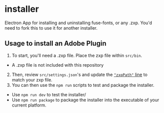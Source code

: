 # installer

Electron App for installing and uninstalling fuse-fonts, or any .zxp.
You'd need to fork this to use it for another installer.

## Usage to install an Adobe Plugin

1. To start, you'll need a .zxp file. Place the zxp file within `src/bin`.
  - A .zxp file is not included with this repository
2. Then, review `src/settings.json`'s and update the [`"zxpPath"` line](https://github.com/fuse-fonts/installer/blob/master/src/settings.json#L12) to match your zxp file.
3. You can then use the `npm run` scripts to test and package the installer.
  - Use `npm run dev` to test the installer/
  - Use `npm run package` to package the installer into the executable of your current platform.

